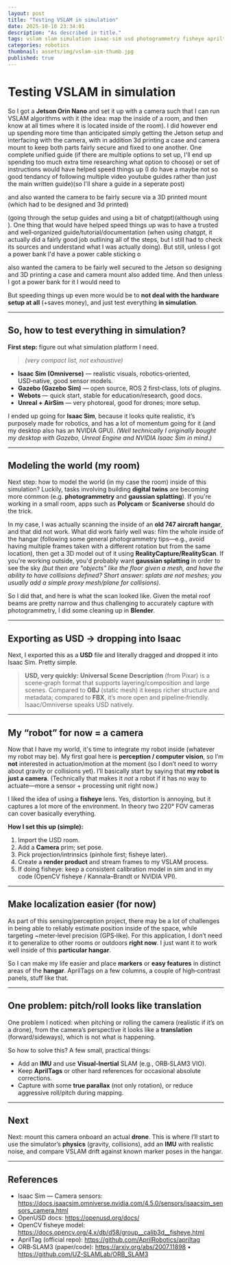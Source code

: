 ```yaml
---
layout: post
title: "Testing VSLAM in simulation"
date: 2025-10-10 23:34:01
description: "As described in title."
tags: vslam slam simulation isaac-sim usd photogrammetry fisheye apriltag imu
categories: robotics
thumbnail: assets/img/vslam-sim-thumb.jpg
published: true
---
```


# Testing VSLAM in simulation

So I got a **Jetson Orin Nano** and set it up with a camera such that I can run VSLAM algorithms with it (the idea: map the inside of a room, and then know at all times where it is located inside of the room). I did however end up spending more time than anticipated simply getting the Jetson setup and interfacing with the camera, with in addition 3d printing a case and camera mount to keep both parts fairly secure and fixed to one another. One complete unified guide (if there are multiple options to set up, I'll end up spending too much extra time researching what option to choose) or set of instructions would have helped speed things up (I do have a maybe not so good tendancy of following multiple video youtube guides rather than just the main written guide)(so I'll share a guide in a seperate post)


and also wanted the camera to be fairly secure via a 3D printed mount (which had to be designed and 3d printed)



(going through the setup guides and using a bit of chatgpt)(although using ). One thing that would have helped speed things up was to have a trusted and well‑organized guide/tutorial/documentation (when using chatgpt, it actually did a fairly good job outlining all of the steps, but I still had to check its sources and understand what I was actually doing). But still, unless I got a power bank I'd have a power cable sticking o



also wanted the camera to be fairly well secured to the Jetson so designing and 3D printing a case and camera mount also added time. And then unless I got a power bank for it I would need to 




But speeding things up even more would be to **not deal with the hardware setup at all** (+saves money), and just test everything **in simulation**.

---

## So, how to test everything in simulation?

**First step:** figure out what simulation platform I need.

> *(very compact list, not exhaustive)*

- **Isaac Sim (Omniverse)** — realistic visuals, robotics‑oriented, USD‑native, good sensor models.  
- **Gazebo (Gazebo Sim)** — open source, ROS 2 first‑class, lots of plugins.  
- **Webots** — quick start, stable for education/research, good docs.  
- **Unreal + AirSim** — very photoreal, good for drones; more setup.

I ended up going for **Isaac Sim**, because it looks quite realistic, it’s purposely made for robotics, and has a lot of momentum going for it (and my desktop also has an NVIDIA GPU). *(Well technically I originally bought my desktop with Gazebo, Unreal Engine and NVIDIA Isaac Sim in mind.)*

---

## Modeling the world (my room)

Next step: how to model the world (in my case the room) inside of this simulation? Luckily, tasks involving building **digital twins** are becoming more common (e.g. **photogrammetry** and **gaussian splatting**). If you're working in a small room, apps such as **Polycam** or **Scaniverse** should do the trick.

In my case, I was actually scanning the inside of an **old 747 aircraft hangar**, and that did not work. What did work fairly well was: film the whole inside of the hangar (following some general photogrammetry tips—e.g., avoid having multiple frames taken with a different rotation but from the same location), then get a 3D model out of it using **RealityCapture/RealityScan**. If you're working outside, you'd probably want **gaussian splatting** in order to see the sky *(but then are "objects" like the floor given a mesh, and have the ability to have collisions defined? Short answer: splats are not meshes; you usually add a simple proxy mesh/plane for collisions).*

So I did that, and here is what the scan looked like. Given the metal roof beams are pretty narrow and thus challenging to accurately capture with photogrammetry, I did some cleaning up in **Blender**.

---

## Exporting as USD → dropping into Isaac

Next, I exported this as a **USD** file and literally dragged and dropped it into Isaac Sim. Pretty simple.

> **USD, very quickly:** **Universal Scene Description** (from Pixar) is a scene‑graph format that supports layering/composition and large scenes. Compared to **OBJ** (static mesh) it keeps richer structure and metadata; compared to **FBX**, it’s more open and pipeline‑friendly. Isaac/Omniverse speaks USD natively.

---

## My “robot” for now = a camera

Now that I have my world, it's time to integrate my robot inside (whatever my robot may be). My first goal here is **perception / computer vision**, so I’m **not** interested in actuation/motion at the moment (so I don’t need to worry about gravity or collisions yet). I’ll basically start by saying that **my robot is just a camera**. (Technically that makes it *not* a robot if it has no way to actuate—more a sensor + processing unit right now.)

I liked the idea of using a **fisheye** lens. Yes, distortion is annoying, but it captures a lot more of the environment. In theory two 220° FOV cameras can cover basically everything.

**How I set this up (simple):**

1. Import the USD room.  
2. Add a **Camera** prim; set pose.  
3. Pick projection/intrinsics (pinhole first; fisheye later).  
4. Create a **render product** and stream frames to my VSLAM process.  
5. If doing fisheye: keep a consistent calibration model in sim and in my code (OpenCV fisheye / Kannala–Brandt or NVIDIA VPI).

---

## Make localization easier (for now)

As part of this sensing/perception project, there may be a lot of challenges in being able to reliably estimate position inside of the space, while targeting ~meter‑level precision (GPS‑like). For this application, I don’t need it to generalize to other rooms or outdoors **right now**. I just want it to work well inside of this **particular hangar**.

So I can make my life easier and place **markers** or **easy features** in distinct areas of the **hangar**. AprilTags on a few columns, a couple of high‑contrast panels, stuff like that.

---

## One problem: pitch/roll looks like translation

One problem I noticed: when pitching or rolling the camera (realistic if it’s on a drone), from the camera’s perspective it looks like a **translation** (forward/sideways), which is not what is happening.

So how to solve this? A few small, practical things:

- Add an **IMU** and use **Visual‑Inertial** SLAM (e.g., ORB‑SLAM3 VIO).  
- Keep **AprilTags** or other hard references for occasional absolute corrections.  
- Capture with some **true parallax** (not only rotation), or reduce aggressive roll/pitch during mapping.

---

## Next

Next: mount this camera onboard an actual **drone**. This is where I’ll start to use the simulator’s **physics** (gravity, collisions), add an **IMU** with realistic noise, and compare VSLAM drift against known marker poses in the hangar.

---

## References

- Isaac Sim — Camera sensors: <https://docs.isaacsim.omniverse.nvidia.com/4.5.0/sensors/isaacsim_sensors_camera.html>  
- OpenUSD docs: <https://openusd.org/docs/>  
- OpenCV fisheye model: <https://docs.opencv.org/4.x/db/d58/group__calib3d__fisheye.html>  
- AprilTag (official repo): <https://github.com/AprilRobotics/apriltag>  
- ORB‑SLAM3 (paper/code): <https://arxiv.org/abs/2007.11898> • <https://github.com/UZ-SLAMLab/ORB_SLAM3>